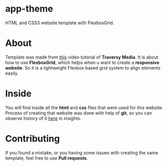 # app-theme

HTML and CSS3 website template with FlexboxGrid.

# About

Template was made from [this](https://www.youtube.com/watch?v=qlA7dputiNc) video tutorial of **Traversy Media**.
It is about how to use **FlexboxGrid**, which helps when u want to create a **responsive website**. 
So it is a lightweight Flexbox based grid system to align elements easily.

# Inside

You will find inside all the **html** and **css** files that were used for this website.
Process of creating that website was done with help of **git**, so you can observe history of it [here](https://github.com/NickMarinade/app-theme/network) in *insights*.

# Contributing

If you found a mistake, or you having some issues with creating the same template, feel free to use **Pull requests**. 



